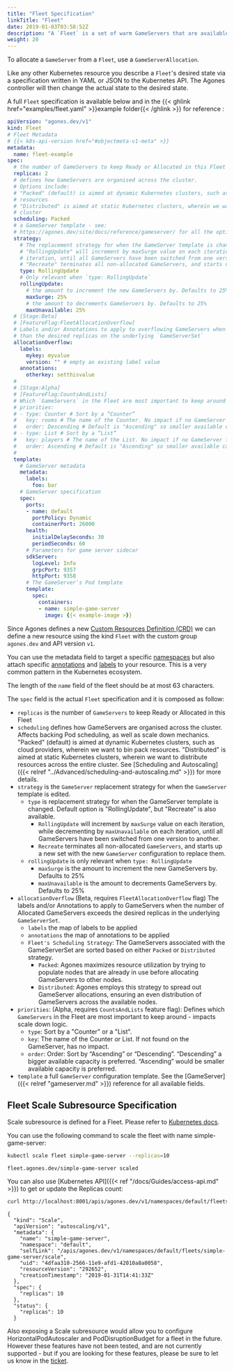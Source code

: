 ```yaml
---
title: "Fleet Specification"
linkTitle: "Fleet"
date: 2019-01-03T03:58:52Z
description: "A `Fleet` is a set of warm GameServers that are available to be allocated from."
weight: 20
---
```


To allocate a `GameServer` from a `Fleet`, use a `GameServerAllocation`.

Like any other Kubernetes resource you describe a `Fleet`'s desired state via a specification written in YAML or JSON to the Kubernetes API. The Agones controller will then change the actual state to the desired state.

A full `Fleet` specification is available below and in the {{< ghlink href="examples/fleet.yaml" >}}example folder{{< /ghlink >}} for reference :


```yaml
apiVersion: "agones.dev/v1"
kind: Fleet
# Fleet Metadata
# {{< k8s-api-version href="#objectmeta-v1-meta" >}}
metadata:
  name: fleet-example
spec:
  # the number of GameServers to keep Ready or Allocated in this Fleet
  replicas: 2
  # defines how GameServers are organised across the cluster.
  # Options include:
  # "Packed" (default) is aimed at dynamic Kubernetes clusters, such as cloud providers, wherein we want to bin pack
  # resources
  # "Distributed" is aimed at static Kubernetes clusters, wherein we want to distribute resources across the entire
  # cluster
  scheduling: Packed
  # a GameServer template - see:
  # https://agones.dev/site/docs/reference/gameserver/ for all the options
  strategy:
    # The replacement strategy for when the GameServer template is changed. Default option is "RollingUpdate",
    # "RollingUpdate" will increment by maxSurge value on each iteration, while decrementing by maxUnavailable on each
    # iteration, until all GameServers have been switched from one version to another.
    # "Recreate" terminates all non-allocated GameServers, and starts up a new set with the new details to replace them.
    type: RollingUpdate
    # Only relevant when `type: RollingUpdate`
    rollingUpdate:
      # the amount to increment the new GameServers by. Defaults to 25%
      maxSurge: 25%
      # the amount to decrements GameServers by. Defaults to 25%
      maxUnavailable: 25%
  # [Stage:Beta]
  # [FeatureFlag:FleetAllocationOverflow]
  # Labels and/or Annotations to apply to overflowing GameServers when the number of Allocated GameServers is more
  # than the desired replicas on the underlying `GameServerSet`
  allocationOverflow:
    labels:
      mykey: myvalue
      version: "" # empty an existing label value
    annotations:
      otherkey: setthisvalue
  #
  # [Stage:Alpha]
  # [FeatureFlag:CountsAndLists]
  # Which `GameServers` in the Fleet are most important to keep around - impacts scale down logic.
  # priorities:
  # - type: Counter # Sort by a “Counter”
  #   key: rooms # The name of the Counter. No impact if no GameServer found.
  #   order: Descending # Default is "Ascending" so smaller available capacity will be removed first on down scaling.
  # - type: List # Sort by a “List”
  #   key: players # The name of the List. No impact if no GameServer found.
  #   order: Ascending # Default is "Ascending" so smaller available capacity will be removed first on down scaling.
  #      
  template:
    # GameServer metadata
    metadata:
      labels:
        foo: bar
    # GameServer specification
    spec:
      ports:
      - name: default
        portPolicy: Dynamic
        containerPort: 26000
      health:
        initialDelaySeconds: 30
        periodSeconds: 60
      # Parameters for game server sidecar
      sdkServer:
        logLevel: Info
        grpcPort: 9357
        httpPort: 9358
      # The GameServer's Pod template
      template:
        spec:
          containers:
          - name: simple-game-server
            image: {{< example-image >}}
```

Since Agones defines a new 
[Custom Resources Definition (CRD)](https://kubernetes.io/docs/concepts/api-extension/custom-resources/) 
we can define a new resource using the kind `Fleet` with the custom group `agones.dev` and API 
version `v1`.

You can use the metadata field to target a specific 
[namespaces](https://kubernetes.io/docs/concepts/overview/working-with-objects/namespaces/) but also 
attach specific [annotations](https://kubernetes.io/docs/concepts/overview/working-with-objects/annotations/) 
and [labels](https://kubernetes.io/docs/concepts/overview/working-with-objects/labels/) to your resource. 
This is a very common pattern in the Kubernetes ecosystem.

The length of the `name` field of the fleet should be at most 63 characters.

The `spec` field is the actual `Fleet` specification and it is composed as follow:

- `replicas` is the number of `GameServers` to keep Ready or Allocated in this Fleet
- `scheduling` defines how GameServers are organised across the cluster. Affects backing Pod scheduling, as well as scale
                 down mechanics.
                 "Packed" (default) is aimed at dynamic Kubernetes clusters, such as cloud providers, wherein we want to bin pack
                 resources. "Distributed" is aimed at static Kubernetes clusters, wherein we want to distribute resources across the entire
                 cluster. See [Scheduling and Autoscaling]({{< relref "../Advanced/scheduling-and-autoscaling.md" >}}) for more details.
- `strategy` is the `GameServer` replacement strategy for when the `GameServer` template is edited.
  - `type` is replacement strategy for when the GameServer template is changed. Default option is "RollingUpdate", but "Recreate" is also available.
    - `RollingUpdate` will increment by `maxSurge` value on each iteration, while decrementing by `maxUnavailable` on each iteration, until all GameServers have been switched from one version to another.   
    - `Recreate` terminates all non-allocated `GameServers`, and starts up a new set with the new `GameServer` configuration to replace them.
  - `rollingUpdate` is only relevant when `type: RollingUpdate`
    - `maxSurge` is the amount to increment the new GameServers by. Defaults to 25%
    - `maxUnavailable` is the amount to decrements GameServers by. Defaults to 25%
- `allocationOverflow` (Beta, requires `FleetAllocationOverflow` flag) The labels and/or Annotations to apply to 
  GameServers when the number of Allocated GameServers exceeds the desired replicas in the underlying 
  `GameServerSet`.
  - `labels` the map of labels to be applied
  - `annotations` the map of annotations to be applied
  - `Fleet's Scheduling Strategy`: The GameServers associated with the GameServerSet are sorted based on either `Packed` or `Distributed` strategy.
      - `Packed`: Agones maximizes resource utilization by trying to populate nodes that are already in use before allocating GameServers to other nodes.
      - `Distributed`: Agones employs this strategy to spread out GameServer allocations, ensuring an even distribution of GameServers across the available nodes.
- `priorities`: (Alpha, requires `CountsAndLists` feature flag): Defines which `GameServers` in the Fleet are most
  important to keep around - impacts scale down logic.
  - `type`: Sort by a "Counter" or a "List".
  - `key`: The name of the Counter or List. If not found on the GameServer, has no impact.
  - `order`: Order: Sort by “Ascending” or “Descending”. “Descending” a bigger available capacity is preferred. “Ascending” would be smaller available capacity is preferred.
- `template` a full `GameServer` configuration template.
   See the [GameServer]({{< relref "gameserver.md" >}}) reference for all available fields.

## Fleet Scale Subresource Specification

Scale subresource is defined for a Fleet. Please refer to [Kubernetes docs](https://kubernetes.io/docs/tasks/access-kubernetes-api/custom-resources/custom-resource-definitions/#subresources).

You can use the following command to scale the fleet with name simple-game-server:

```bash
kubectl scale fleet simple-game-server --replicas=10
```
```
fleet.agones.dev/simple-game-server scaled
```

You can also use [Kubernetes API]({{< ref "/docs/Guides/access-api.md" >}}) to get or update the Replicas count:

```bash
curl http://localhost:8001/apis/agones.dev/v1/namespaces/default/fleets/simple-game-server/scale
```
```
{
  "kind": "Scale",
  "apiVersion": "autoscaling/v1",
  "metadata": {
    "name": "simple-game-server",
    "namespace": "default",
    "selfLink": "/apis/agones.dev/v1/namespaces/default/fleets/simple-game-server/scale",
    "uid": "4dfaa310-2566-11e9-afd1-42010a8a0058",
    "resourceVersion": "292652",
    "creationTimestamp": "2019-01-31T14:41:33Z"
  },
  "spec": {
    "replicas": 10
  },
  "status": {
    "replicas": 10
  }
```

Also exposing a Scale subresource would allow you to configure HorizontalPodAutoscaler and PodDisruptionBudget for a fleet in the future. However these features have not been tested, and are not currently supported - but if you are looking for these features, please be sure to let us know in the [ticket](https://github.com/googleforgames/agones/issues/553). 
